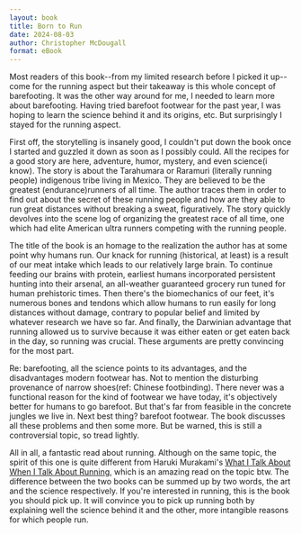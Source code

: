 ```yaml
---
layout: book
title: Born to Run
date: 2024-08-03
author: Christopher McDougall
format: eBook
---
```


Most readers of this book--from my limited research before I picked it up--come for the running aspect but their takeaway is this whole concept of barefooting. It was the other way around for me, I needed to learn more about barefooting. Having tried barefoot footwear for the past year, I was hoping to learn the science behind it and its origins, etc. But surprisingly I stayed for the running aspect.

First off, the storytelling is insanely good, I couldn't put down the book once I started and guzzled it down as soon as I possibly could. All the recipes for a good story are here, adventure, humor, mystery, and even science(i know). The story is about the Tarahumara or Raramuri (literally running people) indigenous tribe living in Mexico. They are believed to be the greatest (endurance)runners of all time. The author traces them in order to find out about the secret of these running people and how are they able to run great distances without breaking a sweat, figuratively. The story quickly devolves into the scene log of organizing the greatest race of all time, one which had elite American ultra runners competing with the running people.

The title of the book is an homage to the realization the author has at some point why humans run. Our knack for running (historical, at least) is a result of our meat intake which leads to our relatively large brain. To continue feeding our brains with protein, earliest humans incorporated persistent hunting into their arsenal, an all-weather guaranteed grocery run tuned for human prehistoric times. Then there's the biomechanics of our feet, it's numerous bones and tendons which allow humans to run easily for long distances without damage, contrary to popular belief and limited by whatever research we have so far. And finally, the Darwinian advantage that running allowed us to survive because it was either eaten or get eaten back in the day, so running was crucial. These arguments are pretty convincing for the most part.

Re: barefooting, all the science points to its advantages, and the disadvantages modern footwear has. Not to mention the disturbing provenance of narrow shoes(ref: Chinese footbinding). There never was a functional reason for the kind of footwear we have today, it's objectively better for humans to go barefoot. But that's far from feasible in the concrete jungles we live in. Next best thing? barefoot footwear. The book discusses all these problems and then some more. But be warned, this is still a controversial topic, so tread lightly.

All in all, a fantastic read about running. Although on the same topic, the spirit of this one is quite different from Haruki Murakami's [What I Talk About When I Talk About Running](/reading/what-i-talk-about-when-i-talk-about-running), which is an amazing read on the topic btw. The difference between the two books can be summed up by two words, the art and the science respectively. If you're interested in running, this is the book you should pick up. It will convince you to pick up running both by explaining well the science behind it and the other, more intangible reasons for which people run.
